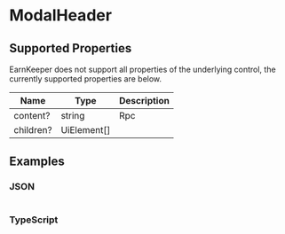 # ModalHeader

## Supported Properties

EarnKeeper does not support all properties of the underlying control, the currently supported properties are below.

| Name           | Type           | Description |
| -------------- | -------------- | ----------- |
| content?       |string | Rpc    |             |
| children?      | UiElement[]    |             |


## Examples

### JSON

```json
```

### TypeScript

```javascript
```
